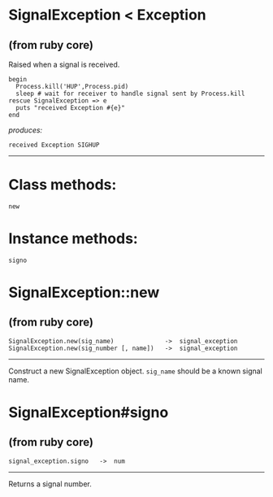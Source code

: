 # SignalException < Exception

(from ruby core)
---
Raised when a signal is received.

    begin
      Process.kill('HUP',Process.pid)
      sleep # wait for receiver to handle signal sent by Process.kill
    rescue SignalException => e
      puts "received Exception #{e}"
    end

*produces:*

    received Exception SIGHUP
---
# Class methods:

    new

# Instance methods:

    signo

# SignalException::new

(from ruby core)
---
    SignalException.new(sig_name)              ->  signal_exception
    SignalException.new(sig_number [, name])   ->  signal_exception

---

Construct a new SignalException object.  `sig_name` should be a known signal
name.


# SignalException#signo

(from ruby core)
---
    signal_exception.signo   ->  num

---

Returns a signal number.


